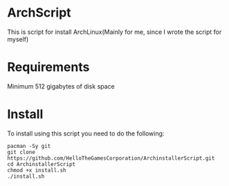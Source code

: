 # ArchScript
This is script for install ArchLinux(Mainly for me, since I wrote the script for myself)

# Requirements
Minimum 512 gigabytes of disk space

# Install
To install using this script you need to do the following:

`pacman -Sy git` <br>
`git clone https://github.com/HelloTheGamesCorporation/ArchinstallerScript.git` <br>
`cd ArchinstallerScript` <br>
`chmod +x install.sh` <br>
`./install.sh`
